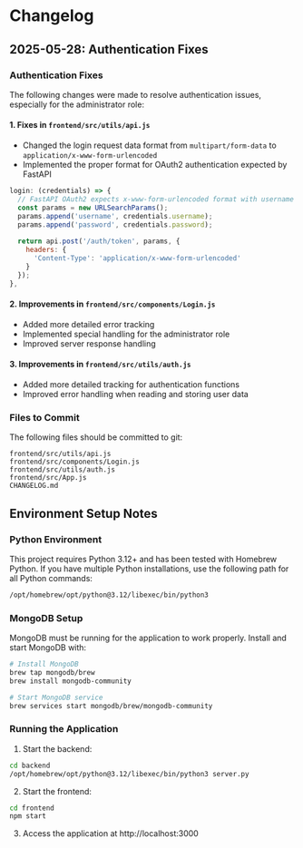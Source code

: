 # Changelog

## 2025-05-28: Authentication Fixes

### Authentication Fixes

The following changes were made to resolve authentication issues, especially for the administrator role:

#### 1. Fixes in `frontend/src/utils/api.js`
- Changed the login request data format from `multipart/form-data` to `application/x-www-form-urlencoded`
- Implemented the proper format for OAuth2 authentication expected by FastAPI

```javascript
login: (credentials) => {
  // FastAPI OAuth2 expects x-www-form-urlencoded format with username and password fields
  const params = new URLSearchParams();
  params.append('username', credentials.username);
  params.append('password', credentials.password);
  
  return api.post('/auth/token', params, {
    headers: {
      'Content-Type': 'application/x-www-form-urlencoded'
    }
  });
},
```

#### 2. Improvements in `frontend/src/components/Login.js`
- Added more detailed error tracking
- Implemented special handling for the administrator role
- Improved server response handling

#### 3. Improvements in `frontend/src/utils/auth.js`
- Added more detailed tracking for authentication functions
- Improved error handling when reading and storing user data

### Files to Commit

The following files should be committed to git:

```
frontend/src/utils/api.js
frontend/src/components/Login.js
frontend/src/utils/auth.js
frontend/src/App.js
CHANGELOG.md
```

## Environment Setup Notes

### Python Environment

This project requires Python 3.12+ and has been tested with Homebrew Python. If you have multiple Python installations, use the following path for all Python commands:

```bash
/opt/homebrew/opt/python@3.12/libexec/bin/python3
```

### MongoDB Setup

MongoDB must be running for the application to work properly. Install and start MongoDB with:

```bash
# Install MongoDB
brew tap mongodb/brew
brew install mongodb-community

# Start MongoDB service
brew services start mongodb/brew/mongodb-community
```

### Running the Application

1. Start the backend:
```bash
cd backend
/opt/homebrew/opt/python@3.12/libexec/bin/python3 server.py
```

2. Start the frontend:
```bash
cd frontend
npm start
```

3. Access the application at http://localhost:3000
